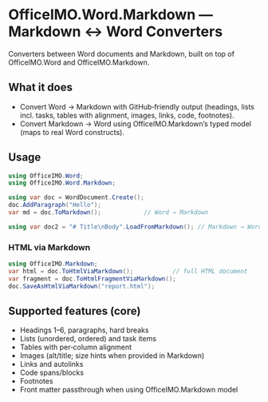 # OfficeIMO.Word.Markdown — Markdown ↔ Word Converters

Converters between Word documents and Markdown, built on top of OfficeIMO.Word and OfficeIMO.Markdown.

## What it does

- Convert Word → Markdown with GitHub‑friendly output (headings, lists incl. tasks, tables with alignment, images, links, code, footnotes).
- Convert Markdown → Word using OfficeIMO.Markdown’s typed model (maps to real Word constructs).

## Usage

```csharp
using OfficeIMO.Word;
using OfficeIMO.Word.Markdown;

using var doc = WordDocument.Create();
doc.AddParagraph("Hello");
var md = doc.ToMarkdown();            // Word → Markdown

using var doc2 = "# Title\nBody".LoadFromMarkdown(); // Markdown → Word
```

### HTML via Markdown

```csharp
using OfficeIMO.Markdown;
var html = doc.ToHtmlViaMarkdown();           // full HTML document
var fragment = doc.ToHtmlFragmentViaMarkdown();
doc.SaveAsHtmlViaMarkdown("report.html");
```

## Supported features (core)

- Headings 1–6, paragraphs, hard breaks
- Lists (unordered, ordered) and task items
- Tables with per‑column alignment
- Images (alt/title; size hints when provided in Markdown)
- Links and autolinks
- Code spans/blocks
- Footnotes
- Front matter passthrough when using OfficeIMO.Markdown model


